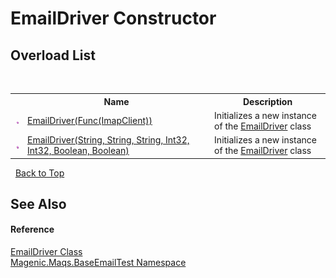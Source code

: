 # EmailDriver Constructor 
 


## Overload List
&nbsp;<table><tr><th></th><th>Name</th><th>Description</th></tr><tr><td>![Public method](media/pubmethod.gif "Public method")</td><td><a href="#/MAQS_5/Email_AUTOGENERATED/EmailDriver_Constructor_(Func(ImapClient))">EmailDriver(Func(ImapClient))</a></td><td>
Initializes a new instance of the <a href="#/MAQS_5/Email_AUTOGENERATED/EmailDriver_Class">EmailDriver</a> class</td></tr><tr><td>![Public method](media/pubmethod.gif "Public method")</td><td><a href="#/MAQS_5/Email_AUTOGENERATED/EmailDriver_Constructor_(String,_String,_String,_Int32,_Int32,_Boolean,_Boolean)">EmailDriver(String, String, String, Int32, Int32, Boolean, Boolean)</a></td><td>
Initializes a new instance of the <a href="#/MAQS_5/Email_AUTOGENERATED/EmailDriver_Class">EmailDriver</a> class</td></tr></table>&nbsp;
<a href="#emaildriver-constructor">Back to Top</a>

## See Also


#### Reference
<a href="#/MAQS_5/Email_AUTOGENERATED/EmailDriver_Class">EmailDriver Class</a><br /><a href="#/MAQS_5/Email_AUTOGENERATED/Magenic-Maqs-BaseEmailTest_Namespace">Magenic.Maqs.BaseEmailTest Namespace</a><br />